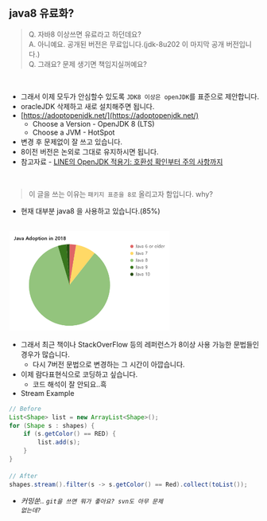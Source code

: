 ## java8 유료화?
> Q. 자바8 이상쓰면 유료라고 하던데요? <br/>
> A. 아니예요. 공개된 버전은 무료입니다.(jdk-8u202 이 마지막 공개 버전입니다.) <br/>
> Q. 그래요? 문제 생기면 책임지실꺼예요?

<br/>

* 그래서 이제 모두가 안심할수 있도록 `JDK8 이상은 openJDK`를 표준으로 제안합니다.
* oracleJDK 삭제하고 새로 설치해주면 됩니다.
* [https://adoptopenjdk.net/](https://adoptopenjdk.net/)
  - Choose a Version - OpenJDK 8 (LTS)
  - Choose a JVM - HotSpot
* 변경 후 문제없이 잘 쓰고 있습니다.
* 8이전 버전은 논외로 그대로 유지하시면 됩니다.
* 참고자료 - [LINE의 OpenJDK 적용기: 호환성 확인부터 주의 사항까지](https://engineering.linecorp.com/ko/blog/line-open-jdk/)

<br/>

> 이 글을 쓰는 이유는 <code>패키지 표준을 8로</code> 올리고자 함입니다. why?
* 현재 대부분 java8 을 사용하고 있습니다.(85%)
<br/>

<img src="./java_share.png" height="200" alt="java share">

* 그래서 최근 책이나 StackOverFlow 등의 레퍼런스가 8이상 사용 가능한 문법들인 경우가 많습니다.
  - 다시 7버전 문법으로 변경하는 그 시간이 아깝습니다.
* 이제 람다표현식으로 코딩하고 싶습니다.
  - 코드 해석이 잘 안되요..흑
* Stream Example

```java
// Before 
List<Shape> list = new ArrayList<Shape>();
for (Shape s : shapes) {
	if (s.getColor() == RED) {
		list.add(s);
	}
}

// After
shapes.stream().filter(s -> s.getColor() == Red).collect(toList());
```

* <i>커밍쑨.. <code>git을 쓰면 뭐가 좋아요? svn도 아무 문제 없는데?</code></i>
